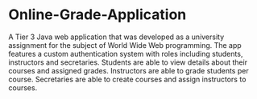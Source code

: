 # Online-Grade-Application

A Tier 3 Java web application that was developed as a university assignment for the subject of  World Wide Web programming.
The app features a custom authentication system with roles including students, instructors and secretaries. 
Students are able to view details about their courses and assigned grades.
Instructors are able to grade students per course. Secretaries are able to create courses and assign instructors to courses.
